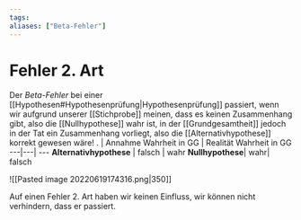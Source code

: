 ```yaml
---
tags:
aliases: ["Beta-Fehler"]
---
```


# Fehler 2. Art
Der *Beta-Fehler*  bei einer [[Hypothesen#Hypothesenprüfung|Hypothesenprüfung]] passiert, wenn wir aufgrund unserer [[Stichprobe]] meinen, dass es keinen Zusammenhang gibt, also die [[Nullhypothese]] wahr ist, in der [[Grundgesamtheit]] jedoch in der Tat ein Zusammenhang vorliegt, also die [[Alternativhypothese]] korrekt gewesen wäre!
. | Annahme Wahrheit in GG | Realität Wahrheit in GG 
---|---| ---
**Alternativhypothese** | falsch | wahr
**Nullhypothese**| wahr| falsch

![[Pasted image 20220619174316.png|350]]


Auf einen Fehler 2. Art haben wir keinen Einfluss, wir können nicht verhindern, dass er passiert.
